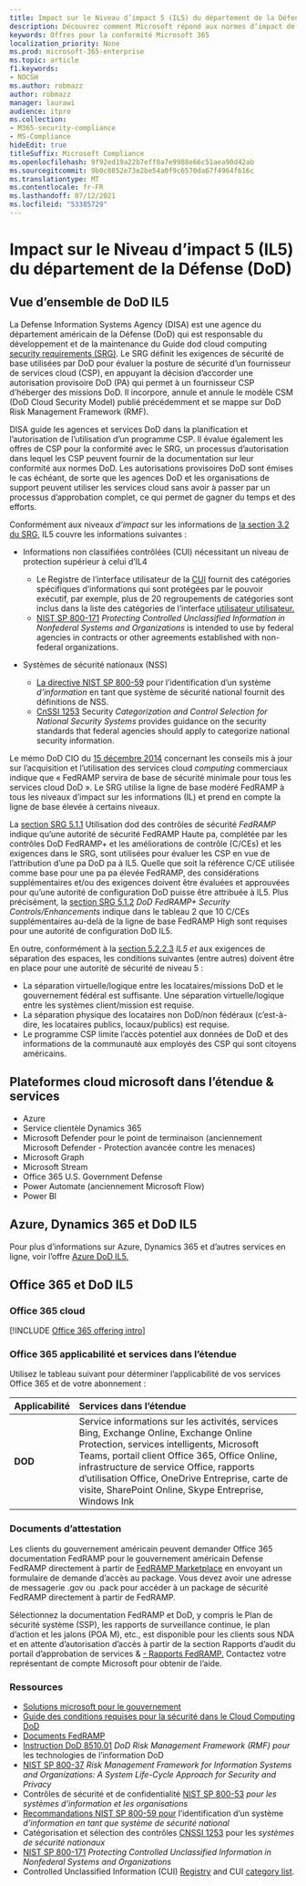 ```yaml
---
title: Impact sur le Niveau d’impact 5 (IL5) du département de la Défense (DoD)
description: Découvrez comment Microsoft répond aux normes d’impact de niveau 5 (IL5) du département de la Défense (DoD).
keywords: Offres pour la conformité Microsoft 365
localization_priority: None
ms.prod: microsoft-365-enterprise
ms.topic: article
f1.keywords:
- NOCSH
ms.author: robmazz
author: robmazz
manager: laurawi
audience: itpro
ms.collection:
- M365-security-compliance
- MS-Compliance
hideEdit: true
titleSuffix: Microsoft Compliance
ms.openlocfilehash: 9f92ed19a22b7eff8a7e9988e66c51aea90d42ab
ms.sourcegitcommit: 9b0c8852e73e2be54a0f9c6570da67f4964f616c
ms.translationtype: MT
ms.contentlocale: fr-FR
ms.lasthandoff: 07/12/2021
ms.locfileid: "53385729"
---
```

# <a name="department-of-defense-dod-impact-level-5-il5"></a>Impact sur le Niveau d’impact 5 (IL5) du département de la Défense (DoD)

## <a name="dod-il5-overview"></a>Vue d’ensemble de DoD IL5

La Defense Information Systems Agency (DISA) est une agence du département américain de la Défense (DoD) qui est responsable du développement et de la maintenance du Guide dod cloud computing [security requirements (SRG)](https://dl.dod.cyber.mil/wp-content/uploads/cloud/SRG/index.html). Le SRG définit les exigences de sécurité de base utilisées par DoD pour évaluer la posture de sécurité d’un fournisseur de services cloud (CSP), en appuyant la décision d’accorder une autorisation provisoire DoD (PA) qui permet à un fournisseur CSP d’héberger des missions DoD. Il incorpore, annule et annule le modèle CSM (DoD Cloud Security Model) publié précédemment et se mappe sur DoD Risk Management Framework (RMF).

DISA guide les agences et services DoD dans la planification et l’autorisation de l’utilisation d’un programme CSP. Il évalue également les offres de CSP pour la conformité avec le SRG, un processus d’autorisation dans lequel les CSP peuvent fournir de la documentation sur leur conformité aux normes DoD. Les autorisations provisoires DoD sont émises le cas échéant, de sorte que les agences DoD et les organisations de support peuvent utiliser les services cloud sans avoir à passer par un processus d’approbation complet, ce qui permet de gagner du temps et des efforts.

Conformément aux niveaux *d’impact* sur les informations de [la section 3.2 du SRG,](https://dl.dod.cyber.mil/wp-content/uploads/cloud/SRG/index.html#3.2InformationImpactLevels) IL5 couvre les informations suivantes :

- Informations non classifiées contrôlées (CUI) nécessitant un niveau de protection supérieur à celui d’IL4
    - Le Registre de l’interface utilisateur de la [CUI](https://www.archives.gov/cui) fournit des catégories spécifiques d’informations qui sont protégées par le pouvoir exécutif, par exemple, plus de 20 regroupements de catégories sont inclus dans la liste des catégories de l’interface [utilisateur utilisateur.](https://www.archives.gov/cui/registry/category-list)
    - [NIST SP 800-171](https://csrc.nist.gov/publications/detail/sp/800-171/rev-2/final) *Protecting Controlled Unclassified Information in Nonfederal Systems and Organizations* is intended to use by federal agencies in contracts or other agreements established with non-federal organizations.

- Systèmes de sécurité nationaux (NSS)
    - [La directive NIST SP 800-59](https://nvlpubs.nist.gov/nistpubs/Legacy/SP/nistspecialpublication800-59.pdf) pour l’identification d’un système *d’information* en tant que système de sécurité national fournit des définitions de NSS.
    - [CnSSI 1253](https://www.dcsa.mil/portals/91/documents/ctp/nao/CNSSI_No1253.pdf) Security *Categorization and Control Selection for National Security Systems* provides guidance on the security standards that federal agencies should apply to categorize national security information.

Le mémo DoD CIO du [15 décembre 2014](https://www.esi.mil/contentview.aspx?id=585) concernant les conseils mis à jour sur l’acquisition et l’utilisation des services cloud *computing* commerciaux indique que « FedRAMP servira de base de sécurité minimale pour tous les services cloud DoD ». Le SRG utilise la ligne de base modéré FedRAMP à tous les niveaux d’impact sur les informations (IL) et prend en compte la ligne de base élevée à certains niveaux.

La [section SRG 5.1.1](https://dl.dod.cyber.mil/wp-content/uploads/cloud/SRG/index.html#5SECURITYREQUIREMENTS) Utilisation dod des contrôles de sécurité *FedRAMP* indique qu’une autorité de sécurité FedRAMP Haute pa, complétée par les contrôles DoD FedRAMP+ et les améliorations de contrôle (C/CEs) et les exigences dans le SRG, sont utilisées pour évaluer les CSP en vue de l’attribution d’une pa DoD pa à IL5. Quelle que soit la référence C/CE utilisée comme base pour une pa pa élevée FedRAMP, des considérations supplémentaires et/ou des exigences doivent être évaluées et approuvées pour qu’une autorité de configuration DoD puisse être attribuée à IL5. Plus précisément, la [section SRG 5.1.2](https://dl.dod.cyber.mil/wp-content/uploads/cloud/SRG/index.html#5SECURITYREQUIREMENTS) *DoD FedRAMP+ Security Controls/Enhancements* indique dans le tableau 2 que 10 C/CEs supplémentaires au-delà de la ligne de base FedRAMP High sont requises pour une autorité de configuration DoD IL5.

En outre, conformément à la [section 5.2.2.3](https://dl.dod.cyber.mil/wp-content/uploads/cloud/SRG/index.html#5.2LegalConsiderations) *IL5 et* aux exigences de séparation des espaces, les conditions suivantes (entre autres) doivent être en place pour une autorité de sécurité de niveau 5 :

- La séparation virtuelle/logique entre les locataires/missions DoD et le gouvernement fédéral est suffisante. Une séparation virtuelle/logique entre les systèmes client/mission est requise.
- La séparation physique des locataires non DoD/non fédéraux (c’est-à-dire, les locataires publics, locaux/publics) est requise.
- Le programme CSP limite l’accès potentiel aux données de DoD et des informations de la communauté aux employés des CSP qui sont citoyens américains.

## <a name="microsoft-in-scope-cloud-platforms--services"></a>Plateformes cloud microsoft dans l’étendue & services

- Azure
- Service clientèle Dynamics 365
- Microsoft Defender pour le point de terminaison (anciennement Microsoft Defender - Protection avancée contre les menaces)
- Microsoft Graph
- Microsoft Stream
- Office 365 U.S. Government Defense
- Power Automate (anciennement Microsoft Flow)
- Power BI

## <a name="azure-dynamics-365-and-dod-il5"></a>Azure, Dynamics 365 et DoD IL5

Pour plus d’informations sur Azure, Dynamics 365 et d’autres services en ligne, voir l’offre [Azure DoD IL5.](/azure/compliance/offerings/offering-dod-il5)

## <a name="office-365-and-dod-il5"></a>Office 365 et DoD IL5

### <a name="office-365-cloud-environments"></a>Office 365 cloud

[!INCLUDE [Office 365 offering intro](../includes/o365-offering-introduction.md)]

### <a name="office-365-applicability-and-in-scope-services"></a>Office 365 applicabilité et services dans l’étendue

Utilisez le tableau suivant pour déterminer l’applicabilité de vos services Office 365 et de votre abonnement :

| **Applicabilité** | **Services dans l’étendue** |
|:------------------|:----------------------|
| **DOD** | Service informations sur les activités, services Bing, Exchange Online, Exchange Online Protection, services intelligents, Microsoft Teams, portail client Office 365, Office Online, infrastructure de service Office, rapports d’utilisation Office, OneDrive Entreprise, carte de visite, SharePoint Online, Skype Entreprise, Windows Ink |

### <a name="attestation-documents"></a>Documents d’attestation

Les clients du gouvernement américain peuvent demander Office 365 documentation FedRAMP pour le gouvernement américain Defense FedRAMP directement à partir de [FedRAMP Marketplace](https://marketplace.fedramp.gov/#!/products?sort=productName&productNameSearch=azure) en envoyant un formulaire de demande d’accès au package. Vous devez avoir une adresse de messagerie .gov ou .pack pour accéder à un package de sécurité FedRAMP directement à partir de FedRAMP.

Sélectionnez la documentation FedRAMP et DoD, y compris le Plan de sécurité système (SSP), les rapports de surveillance continue, le plan d’action et les jalons (POA M), etc., est disponible pour les clients sous NDA et en attente d’autorisation d’accès à partir de la section Rapports d’audit du portail d’approbation de services \& [- Rapports FedRAMP.](https://servicetrust.microsoft.com/ViewPage/MSComplianceGuideV3) Contactez votre représentant de compte Microsoft pour obtenir de l’aide.

### <a name="resources"></a>Ressources

- [Solutions microsoft pour le gouvernement](https://www.microsoft.com/enterprise/government)
- [Guide des conditions requises pour la sécurité dans le Cloud Computing DoD](https://dl.dod.cyber.mil/wp-content/uploads/cloud/SRG/index.html)
- [Documents FedRAMP](https://www.fedramp.gov/documents/)
- [Instruction DoD 8510.01](https://www.esd.whs.mil/Portals/54/Documents/DD/issuances/dodi/851001p.pdf) *DoD Risk Management Framework (RMF) pour* les technologies de l’information DoD
- [NIST SP 800-37](https://csrc.nist.gov/publications/detail/sp/800-37/rev-2/final) *Risk Management Framework for Information Systems and Organizations: A System Life-Cycle Approach for Security and Privacy*
- Contrôles de sécurité et de confidentialité [NIST SP 800-53](https://csrc.nist.gov/Projects/risk-management/sp800-53-controls/release-search#!/800-53) *pour les systèmes d’information et les organisations*
- [Recommandations NIST SP 800-59 pour](https://nvlpubs.nist.gov/nistpubs/Legacy/SP/nistspecialpublication800-59.pdf) l’identification d’un système *d’information en tant que système de sécurité national*
- Catégorisation et sélection des contrôles [CNSSI 1253](https://www.dcsa.mil/portals/91/documents/ctp/nao/CNSSI_No1253.pdf) pour les *systèmes de sécurité nationaux*
- [NIST SP 800-171](https://csrc.nist.gov/publications/detail/sp/800-171/rev-2/final) *Protecting Controlled Unclassified Information in Nonfederal Systems and Organizations*
- Controlled Unclassified Information (CUI) [Registry](https://www.archives.gov/cui) and CUI [category list](https://www.archives.gov/cui/registry/category-list).
